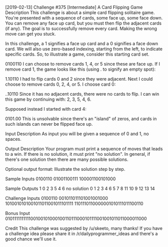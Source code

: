 [2019-02-13] Challenge #375 [Intermediate] A Card Flipping Game
Description
This challenge is about a simple card flipping solitaire game. You're presented with a sequence of cards, some face up, some face down. You can remove any face up card, but you must then flip the adjacent cards (if any). The goal is to successfully remove every card. Making the wrong move can get you stuck.

In this challenge, a 1 signifies a face up card and a 0 signifies a face down card. We will also use zero-based indexing, starting from the left, to indicate specific cards. So, to illustrate a game, consider this starting card set.

0100110
I can choose to remove cards 1, 4, or 5 since these are face up. If I remove card 1, the game looks like this (using . to signify an empty spot):

1.10110
I had to flip cards 0 and 2 since they were adjacent. Next I could choose to remove cards 0, 2, 4, or 5. I choose card 0:

..10110
Since it has no adjacent cards, there were no cards to flip. I can win this game by continuing with: 2, 3, 5, 4, 6.

Supposed instead I started with card 4:

0101.00
This is unsolvable since there's an "island" of zeros, and cards in such islands can never be flipped face up.

Input Description
As input you will be given a sequence of 0 and 1, no spaces.

Output Description
Your program must print a sequence of moves that leads to a win. If there is no solution, it must print "no solution". In general, if there's one solution then there are many possible solutions.

Optional output format: Illustrate the solution step by step.

Sample Inputs
0100110
01001100111
100001100101000

Sample Outputs
1 0 2 3 5 4 6
no solution
0 1 2 3 4 6 5 7 8 11 10 9 12 13 14

Challenge Inputs
0100110
001011011101001001000
1010010101001011011001011101111
1101110110000001010111011100110

Bonus Input
010111111111100100101000100110111000101111001001011011000011000

Credit
This challenge was suggested by /u/skeeto, many thanks! If you have a challenge idea please share it in /r/dailyprogrammer_ideas and there's a good chance we'll use it.

